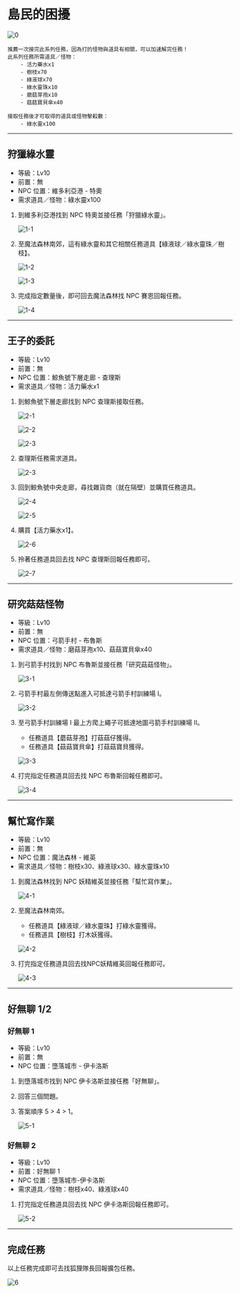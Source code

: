 # 島民的困擾

![0](0.png)

```text
推薦一次接完此系列任務，因為打的怪物與道具有相關，可以加速解完任務！
此系列任務所需道具／怪物：
    - 活力藥水x1
    - 樹枝x70
    - 綠液球x70
    - 綠水靈珠x10
    - 磨菇芽孢x10
    - 菇菇寶貝傘x40

接取任務後才可取得的道具或怪物擊殺數：
    - 綠水靈x100
```

---

## 狩獵綠水靈

- 等級：Lv10
- 前置：無
- NPC 位置：維多利亞港 - 特奧
- 需求道具／怪物：綠水靈x100

1. 到維多利亞港找到 NPC 特奧並接任務「狩獵綠水靈」。

    ![1-1](1-1.png)

2. 至魔法森林南郊，這有綠水靈和其它相關任務道具【綠液球／綠水靈珠／樹枝】。

    ![1-2](1-2.png)

    ![1-3](1-3.png)

3. 完成指定數量後，即可回去魔法森林找 NPC 賽恩回報任務。

    ![1-4](1-4.png)

---

## 王子的委託

- 等級：Lv10
- 前置：無
- NPC 位置：鯨魚號下層走廊 - 查理斯
- 需求道具／怪物：活力藥水x1

1. 到鯨魚號下層走廊找到 NPC 查理斯接取任務。

    ![2-1](2-1.png)

    ![2-2](2-2.png)

    ![2-3](2-3.png)

2. 查理斯任務需求道具。

    ![2-3](2-3.png)

3. 回到鯨魚號中央走廊，尋找雜貨商（就在隔壁）並購買任務道具。

    ![2-4](2-4.png)

    ![2-5](2-5.png)

4. 購買【活力藥水x1】。

    ![2-6](2-6.png)

5. 拎著任務道具回去找 NPC 查理斯回報任務即可。

    ![2-7](2-7.png)

---

## 研究菇菇怪物

- 等級：Lv10
- 前置：無
- NPC 位置：弓箭手村 - 布魯斯
- 需求道具／怪物：磨菇芽孢x10、菇菇寶貝傘x40

1. 到弓箭手村找到 NPC 布魯斯並接任務「研究菇菇怪物」。

    ![3-1](3-1.png)

2. 弓箭手村最左側傳送點進入可抵達弓箭手村訓練場 I。

    ![3-2](3-2.png)

3. 至弓箭手村訓練場 I 最上方爬上繩子可抵達地圖弓箭手村訓練場 II。
    - 任務道具【蘑菇芽孢】打菇菇仔獲得。
    - 任務道具【菇菇寶貝傘】打菇菇寶貝獲得。

    ![3-3](3-3.png)

4. 打完指定任務道具回去找 NPC 布魯斯回報任務即可。

    ![3-4](3-4.png)

---

## 幫忙寫作業

- 等級：Lv10
- 前置：無
- NPC 位置：魔法森林 - 維英
- 需求道具／怪物：樹枝x30、綠液球x30、綠水靈珠x10

1. 到魔法森林找到 NPC 妖精維英並接任務「幫忙寫作業」。

    ![4-1](4-1.png)

2. 至魔法森林南郊。
    - 任務道具【綠液球／綠水靈珠】打綠水靈獲得。
    - 任務道具【樹枝】打木妖獲得。

    ![4-2](4-2.png)

3. 打完指定任務道具回去找NPC妖精維英回報任務即可。

    ![4-3](4-3.png)

---

## 好無聊 1/2

### 好無聊 1

- 等級：Lv10
- 前置：無
- NPC 位置：墮落城市 - 伊卡洛斯

1. 到墮落城市找到 NPC 伊卡洛斯並接任務「好無聊」。
2. 回答三個問題。
3. 答案順序 5 > 4 > 1。

    ![5-1](5-1.png)

### 好無聊 2

- 等級：Lv10
- 前置：好無聊 1
- NPC 位置：墮落城市-伊卡洛斯
- 需求道具／怪物：樹枝x40、綠液球x40

1. 打完指定任務道具回去找 NPC 伊卡洛斯回報任務即可。

    ![5-2](5-2.png)

---

## 完成任務

以上任務完成即可去找狐狸隊長回報擴包任務。

![6](6.png)
